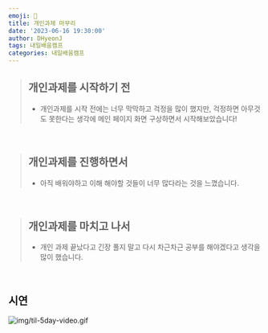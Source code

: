 ```yaml
---
emoji: 📝
title: 개인과제 마무리
date: '2023-06-16 19:30:00'
author: DHyeonJ
tags: 내일배움캠프
categories: 내일배움캠프
---
```


<blockquote>

## 개인과제를 시작하기 전

- 개인과제를 시작 전에는 너무 막막하고 걱정을 많이 했지만, 걱정하면 아무것도 못한다는 생각에 메인 페이지 화면 구상하면서 시작해보았습니다!

</blockquote>

<br>

<blockquote>

## 개인과제를 진행하면서

- 아직 배워야하고 이해 해야할 것들이 너무 많다라는 것을 느꼈습니다.

</blockquote>

<br>

<blockquote>

## 개인과제를 마치고 나서

- 개인 과제 끝났다고 긴장 풀지 말고 다시 차근차근 공부를 해야겠다고 생각을 많이 했습니다.

</blockquote>

<br>

## 시연

![img/til-5day-video.gif](img/til-5day-video.gif)

```toc

```
